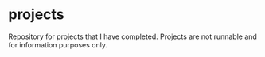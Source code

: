 # projects
Repository for projects that I have completed.
Projects are not runnable and for information purposes only.
